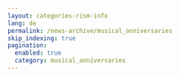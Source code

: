 ```yaml
---
layout: categories-rism-info
lang: de
permalink: /news-archive/musical_anniversaries
skip_indexing: true
pagination: 
  enabled: true
  category: musical_anniversaries
---
```

